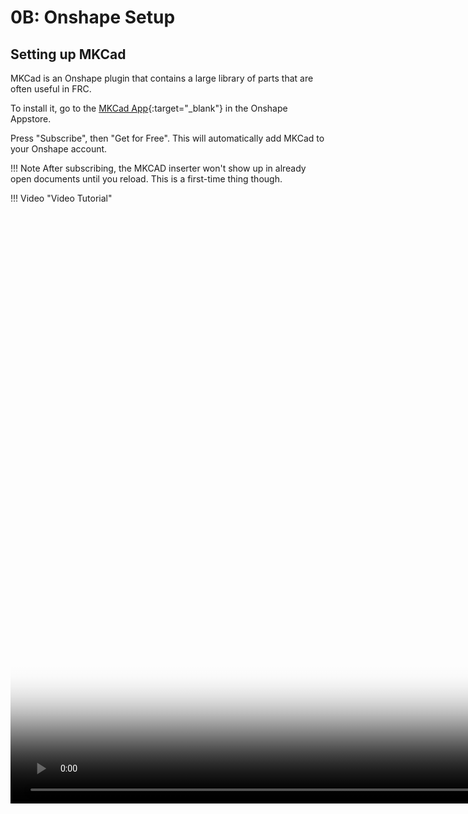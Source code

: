 # 0B: Onshape Setup

## Setting up MKCad

MKCad is an Onshape plugin that contains a large library of parts that are often useful in FRC.

To install it, go to the [MKCad App](https://appstore.onshape.com/apps/Manufacturers%20Models/2ZT7X5D646R3LM3ZND7LGBTYRVM4SVH6CDDGM6I=/description "MKCad App Store Page"){:target="_blank"} in the Onshape Appstore.

Press "Subscribe", then "Get for Free". This will automatically add MKCad to your Onshape account.

!!! Note
    After subscribing, the MKCAD inserter won't show up in already open documents until you reload. This is a first-time thing though.

!!! Video "Video Tutorial"
    <video width="1920" controls="true" allowfullscreen="true" poster="/img/learning-course/stage0/setup/subscribe.webp">
      <source src="/img/learning-course/stage0/setup/MKCADsetup.webm" type="video/webm">
      Your browser does not support the video tag.
    </video>

<br>